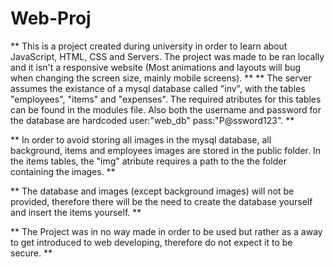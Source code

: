 # Web-Proj

**
This is a project created during university in order to learn about JavaScript, HTML, CSS and Servers.
The project was made to be ran locally and it isn't a responsive website (Most animations and layouts will bug when changing the screen size, mainly mobile screens).
**
**
The server assumes the existance of a mysql database called "inv", with the tables "employees", "items" and "expenses". The required atributes for this tables can be found in the modules file.
Also both the username and password for the database are hardcoded user:"web_db" pass:"P@ssword123".
**

**
In order to avoid storing all images in the mysql database, all background, items and employees images are stored in the public folder. In the items tables, the "img" atribute requires a path to the the folder containing the images.
**



**
The database and images (except background images) will not be provided, therefore there will be the need to create the database yourself and insert the items yourself.
**

**
The Project was in no way made in order to be used but rather as a away to get introduced to web developing, therefore do not expect it to be secure.
**

